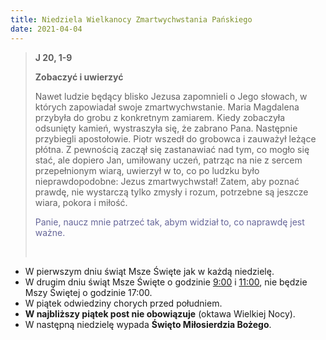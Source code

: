 ```yaml
---
title: Niedziela Wielkanocy Zmartwychwstania Pańskiego
date: 2021-04-04
---
```


> **J 20, 1-9**
>
> **Zobaczyć i uwierzyć**
>
> Nawet ludzie będący blisko Jezusa zapomnieli o Jego słowach, w których zapowiadał swoje zmartwychwstanie. Maria Magdalena przybyła do grobu z konkretnym zamiarem. Kiedy zobaczyła odsunięty kamień, wystraszyła się, że zabrano Pana. Następnie przybiegli apostołowie. Piotr wszedł do grobowca i zauważył leżące płótna. Z pewnością zaczął się zastanawiać nad tym, co mogło się stać, ale dopiero Jan, umiłowany uczeń, patrząc na nie z sercem przepełnionym wiarą, uwierzył w to, co po ludzku było nieprawdopodobne: Jezus zmartwychwstał! Zatem, aby poznać prawdę, nie wystarczą tylko zmysły i rozum, potrzebne są jeszcze wiara, pokora i miłość.
>
> <span style="color: #666699;">Panie, naucz mnie patrzeć tak, abym widział to, co naprawdę jest ważne. </span>
>
> &nbsp;

- W pierwszym dniu świąt Msze Święte jak w każdą niedzielę.
- W drugim dniu świąt Msze Święte o godzinie <u>9:00</u> i <u>11:00</u>, nie będzie Mszy Świętej o godzinie 17:00.
- W piątek odwiedziny chorych przed południem.
- **W najbliższy piątek post nie obowiązuje** (oktawa Wielkiej Nocy).
- W następną niedzielę wypada **Święto Miłosierdzia Bożego**.
